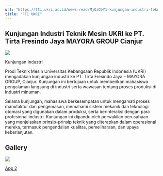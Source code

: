 ```yaml
---
url: "https://fti.ukri.ac.id/news-read/MjQzODY1-kunjungan-industri-teknik-mesin-ukri-ke-pt-tirta-fresindo-jaya-mayora-group-cianjur"
title: "FTI UKRI"
---
```


## Kunjungan Industri Teknik Mesin UKRI ke PT. Tirta Fresindo Jaya MAYORA GROUP Cianjur

![](https://fti.ukri.ac.id/storage/upload/file/berita/thumbnail/file_1703235782_kunjungan_industri__teknik_mesin_ukri_ke__pt._tirta_fresindo_jaya__mayora_group_cianjur.jpg)

Kunjungan Industri



Prodi Teknik Mesin Universitas Kebangsaan Republik Indonesia (UKRI) mengadakan kunjungan industri ke PT. Tirta Fresindo Jaya – MAYORA GROUP, Cianjur. Kunjungan ini bertujuan untuk memberikan mahasiswa pengalaman langsung di industri serta wawasan tentang proses produksi di industri minuman.

Selama kunjungan, mahasiswa berkesempatan untuk mengamati proses manufaktur dan pengemasan, memahami sistem mekanik dan teknologi otomasi yang digunakan dalam produksi, serta berinteraksi dengan para profesional industri. Kunjungan ini dipandu oleh perwakilan perusahaan yang menjelaskan prinsip-prinsip teknik yang diterapkan dalam operasional mereka, termasuk pengendalian kualitas, pemeliharaan, dan upaya keberlanjutan.

## Gallery

![](https://fti.ukri.ac.id/storage/upload/file/berita/gallery/berita_1703235782WhatsApp_Image_2023-12-21_at_13.45.38.jpeg)

[App 2](https://fti.ukri.ac.id/storage/upload/file/berita/gallery/berita_1703235782WhatsApp_Image_2023-12-21_at_13.45.38.jpeg "App 2")